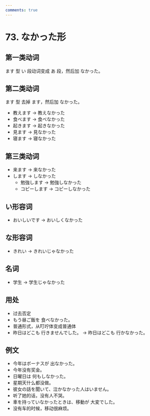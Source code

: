 ```yaml
---
comments: true
---
```


# 73. なかった形

## 第一类动词

ます 型 い 段动词变成 あ 段，然后加 なかった。

## 第二类动词

ます 型 去掉 ます，然后加 なかった。

- 教えます -> 教えなかった
- 食べます -> 食べなかった
- 起きます -> 起きなかった
- 見ます -> 見なかった
- 寝ます -> 寝なかった

## 第三类动词

- 来ます -> 来なかった
- します -> しなかった
    - 勉強します -> 勉強しなかった
    - コピーします -> コピーしなかった

## い形容词

- おいしいです -> おいしくなかった

## な形容词

- きれい -> きれいじゃなかった

## 名词

- 学生 -> 学生じゃなかった

## 用处

- 过去否定
- もう昼ご飯を 食べなかった。
- 普通形式，从叮咛体变成普通体
- 昨日はどこも 行きませんでした。 -> 昨日はどこも 行かなかった。

## 例文

- 今年はボーナスが 出なかった。
- 今年没有奖金。
- 日曜日は 何もしなかった。
- 星期天什么都没做。
- 彼女の話を聞いて、泣かなかった人はいません。
- 听了她的话，没有人不哭。
- 車を持っていなかったときは、移動が 大変でした。
- 没有车的时候，移动很麻烦。
